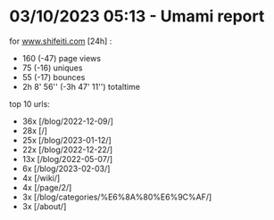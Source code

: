 # 03/10/2023 05:13 - Umami report
for www.shifeiti.com [24h] :

 - 160 (-47) page views
 - 75 (-16) uniques
 - 55 (-17) bounces
 - 2h 8' 56'' (-3h 47' 11'') totaltime


top 10 urls:
 - 36x [/blog/2022-12-09/]
 - 28x [/]
 - 25x [/blog/2023-01-12/]
 - 22x [/blog/2022-12-22/]
 - 13x [/blog/2022-05-07/]
 - 6x [/blog/2023-02-03/]
 - 4x [/wiki/]
 - 4x [/page/2/]
 - 3x [/blog/categories/%E6%8A%80%E6%9C%AF/]
 - 3x [/about/]


